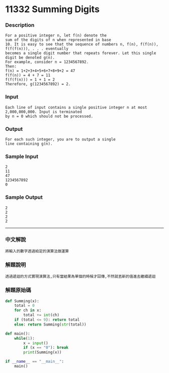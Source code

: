 # 11332 Summing Digits

### Description

```
For a positive integer n, let f(n) denote the
sum of the digits of n when represented in base
10. It is easy to see that the sequence of numbers n, f(n), f(f(n)), f(f(f(n))), . . . eventually
becomes a single digit number that repeats forever. Let this single digit be denoted g(n).
For example, consider n = 1234567892.
Then:
f(n) = 1+2+3+4+5+6+7+8+9+2 = 47
f(f(n)) = 4 + 7 = 11
f(f(f(n))) = 1 + 1 = 2
Therefore, g(1234567892) = 2.
```

### Input

```
Each line of input contains a single positive integer n at most 2,000,000,000. Input is terminated
by n = 0 which should not be processed.
```

### Output

```
For each such integer, you are to output a single
line containing g(n).
```

### Sample Input

```
2
11
47
1234567892
0
```

### Sample Output

```
2
2
2
2
```

---

### 中文解說

```
將輸入的數字透過給定的演算法做運算
```

### 解題說明

```
透過遞迴的方式實現演算法,只有當結果為單個的時候才回傳,不然就丟新的值進去繼續遞迴
```

### 解題原始碼

```python
def Summing(x):
    total = 0
    for ch in x:
        total += int(ch)
    if (total <= 9): return total 
    else: return Summing(str(total))

def main():
    while(1):
        x = input()
        if (x == "0"): break
        print(Summing(x))

if __name__ == "__main__":
    main()
```